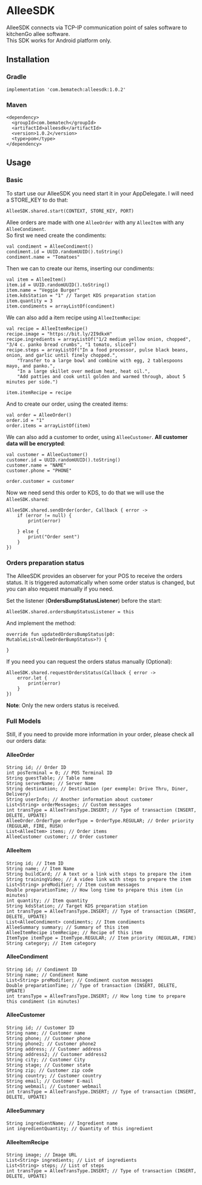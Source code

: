 # AlleeSDK
AlleeSDK connects via TCP-IP communication point of sales software to kitchenGo allee software.  
This SDK works for Android platform only.

## Installation
### Gradle
    implementation 'com.bematech:alleesdk:1.0.2'
  
### Maven
    <dependency>
      <groupId>com.bematech</groupId>
      <artifactId>alleesdk</artifactId>
      <version>1.0.2</version>
      <type>pom</type>
    </dependency>
  

## Usage
### Basic
To start use our AlleeSDK you need start it in your AppDelegate. I will need a STORE_KEY to do that:

    AlleeSDK.shared.start(CONTEXT, STORE_KEY, PORT)
    

Allee orders are made with one `AlleeOrder` with any `AlleeItem` with any `AlleeCondiment`.  
So first we need create the condiments:

    val condiment = AlleeCondiment()
    condiment.id = UUID.randomUUID().toString()
    condiment.name = "Tomatoes"
        
Then we can to create our items, inserting our condiments:

    val item = AlleeItem()
    item.id = UUID.randomUUID().toString()
    item.name = "Veggie Burger"
    item.kdsStation = "1" // Target KDS preparation station
    item.quantity = 3
    item.condiments = arrayListOf(condiment)
    
    
We can also add a item recipe using `AlleeItemRecipe`: 

    val recipe = AlleeItemRecipe()
    recipe.image = "https://bit.ly/2I9dkxH"
    recipe.ingredients = arrayListOf("1/2 medium yellow onion, chopped", "3/4 c. panko bread crumbs", "1 tomato, sliced")
    recipe.steps = arrayListOf("In a food processor, pulse black beans, onion, and garlic until finely chopped.",
        "Transfer to a large bowl and combine with egg, 2 tablespoons mayo, and panko.",
        "In a large skillet over medium heat, heat oil.",
        "Add patties and cook until golden and warmed through, about 5 minutes per side.")
                    
    item.itemRecipe = recipe
        
        
And to create our order, using the created items:

    val order = AlleeOrder()
    order.id = "1"
    order.items = arrayListOf(item)
        

We can also add a customer to order, using `AlleeCustomer`. **All customer data will be encrypted**:

    val customer = AlleeCustomer()
    customer.id = UUID.randomUUID().toString()
    customer.name = "NAME"
    customer.phone = "PHONE"

    order.customer = customer
    
        
Now we need send this order to KDS, to do that we will use the `AlleeSDK.shared`:

    AlleeSDK.shared.sendOrder(order, Callback { error ->
        if (error != null) {
            print(error)

        } else {
            print("Order sent")
        }
    })
        

### Orders preparation status
The AlleeSDK provides an observer for your POS to receive the orders status.  It is triggered automatically when some order status is changed, but you can also request manually if you need.

Set the listener (**OrdersBumpStatusListener**) before the start:

    AlleeSDK.shared.ordersBumpStatusListener = this

And implement the method:

    override fun updatedOrdersBumpStatus(p0: MutableList<AlleeOrderBumpStatus>?) {
    
    }
    
If you need you can request the orders status manually (Optional):

    AlleeSDK.shared.requestOrdersStatus(Callback { error ->
        error.let {
            print(error)
        }
    })
    
**Note**: Only the new orders status is received.  
  
### Full Models
Still, if you need to provide more information in your order, please check all our orders data:

#### AlleeOrder

    String id; // Order ID
    int posTerminal = 0; // POS Terminal ID
    String guestTable; // Table name
    String serverName; // Server Name
    String destination; // Destination (per exemple: Drive Thru, Diner, Delivery)
    String userInfo; // Another information about customer
    List<String> orderMessages; // Custom messages
    int transType = AlleeTransType.INSERT; // Type of transaction (INSERT, DELETE, UPDATE)
    AlleeOrder.OrderType orderType = OrderType.REGULAR; // Order priority (REGULAR, FIRE, RUSH)
    List<AlleeItem> items; // Order items
    AlleeCustomer customer; // Order customer
    
    
#### AlleeItem

    String id; // Item ID
    String name; // Item Name
    String buildCard; // A text or a link with steps to prepare the item
    String trainingVideo; // A video link with steps to prepare the item
    List<String> preModifier; // Item custom messages
    Double preparationTime; // How long time to prepare this item (in minutes)
    int quantity; // Item quantity
    String kdsStation; // Target KDS preparation station
    int transType = AlleeTransType.INSERT; // Type of transaction (INSERT, DELETE, UPDATE)
    List<AlleeCondiment> condiments; // Item condiments
    AlleeSummary summary; // Summary of this item
    AlleeItemRecipe itemRecipe; // Recipe of this item
    ItemType itemType = ItemType.REGULAR; // Item priority (REGULAR, FIRE)
    String category; // Item category
    
    
#### AlleeCondiment

    String id; // Condiment ID
    String name; // Condiment Name
    List<String> preModifier; // Condiment custom messages
    Double preparationTime; // Type of transaction (INSERT, DELETE, UPDATE)
    int transType = AlleeTransType.INSERT; // How long time to prepare this condiment (in minutes)
    
    
#### AlleeCustomer

    String id; // Customer ID
    String name; // Customer name
    String phone; // Customer phone
    String phone2; // Customer phone2
    String address; // Customer address
    String address2; // Customer address2
    String city; // Customer City
    String stage; // Customer state
    String zip; // Customer zip code
    String country; // Customer country
    String email; // Customer E-mail
    String webmail; // Customer webmail 
    int transType = AlleeTransType.INSERT; // Type of transaction (INSERT, DELETE, UPDATE)
    
        
#### AlleeSummary

    String ingredientName; // Ingredient name
    int ingredientQuantity; // Quantity of this ingredient
    

#### AlleeItemRecipe

    String image; // Image URL
    List<String> ingredients; // List of ingredients
    List<String> steps; // List of steps
    int transType = AlleeTransType.INSERT; // Type of transaction (INSERT, DELETE, UPDATE)

